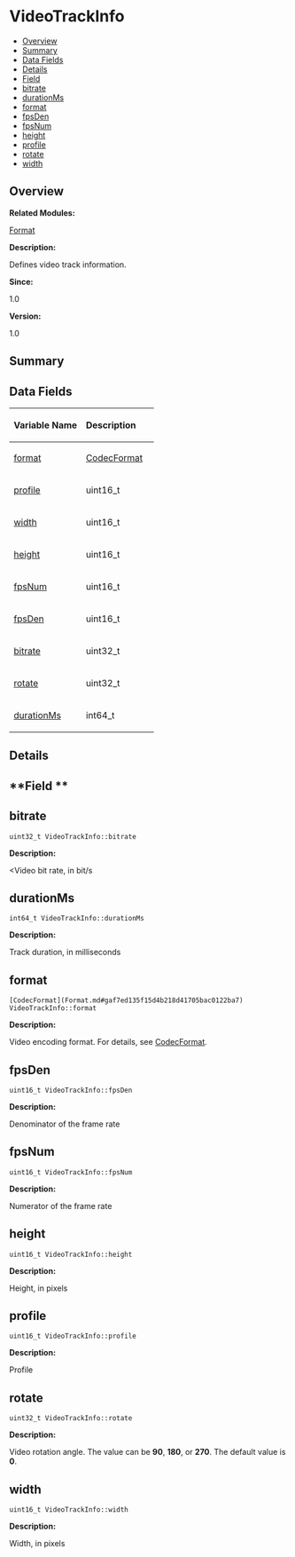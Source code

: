 # VideoTrackInfo<a name="ZH-CN_TOPIC_0000001055678134"></a>

-   [Overview](#section1574075901165636)
-   [Summary](#section624473362165636)
-   [Data Fields](#pub-attribs)
-   [Details](#section202472917165636)
-   [Field](#section1507177165165636)
-   [bitrate](#a62bf491fa162c1b41c8ab3f8034c78a4)
-   [durationMs](#ade7b28ac81909b6578a5b7df05f0a57c)
-   [format](#a6c1972b11cd0dccb6dcfb5a5f9be960f)
-   [fpsDen](#ac2340827ee1c6faac89fec69deb1f909)
-   [fpsNum](#a2534734c1e6fd5aeaa598fb697bdce16)
-   [height](#a6f23a6eb3e140c8d5c88067a9517ccad)
-   [profile](#ae88938813de34933b48a0bf4c784d13e)
-   [rotate](#a075619b83522eb991e8349bafe042455)
-   [width](#aeb35e568d32f0e62ff156cd0add506e5)

## **Overview**<a name="section1574075901165636"></a>

**Related Modules:**

[Format](Format.md)

**Description:**

Defines video track information. 

**Since:**

1.0

**Version:**

1.0

## **Summary**<a name="section624473362165636"></a>

## Data Fields<a name="pub-attribs"></a>

<a name="table1277686017165636"></a>
<table><thead align="left"><tr id="row1291302308165636"><th class="cellrowborder" valign="top" width="50%" id="mcps1.1.3.1.1"><p id="p2038007009165636"><a name="p2038007009165636"></a><a name="p2038007009165636"></a>Variable Name</p>
</th>
<th class="cellrowborder" valign="top" width="50%" id="mcps1.1.3.1.2"><p id="p232145711165636"><a name="p232145711165636"></a><a name="p232145711165636"></a>Description</p>
</th>
</tr>
</thead>
<tbody><tr id="row401785446165636"><td class="cellrowborder" valign="top" width="50%" headers="mcps1.1.3.1.1 "><p id="p2095893300165636"><a name="p2095893300165636"></a><a name="p2095893300165636"></a><a href="VideoTrackInfo.md#a6c1972b11cd0dccb6dcfb5a5f9be960f">format</a></p>
</td>
<td class="cellrowborder" valign="top" width="50%" headers="mcps1.1.3.1.2 "><p id="p731609312165636"><a name="p731609312165636"></a><a name="p731609312165636"></a><a href="Format.md#gaf7ed135f15d4b218d41705bac0122ba7">CodecFormat</a> </p>
</td>
</tr>
<tr id="row1315378088165636"><td class="cellrowborder" valign="top" width="50%" headers="mcps1.1.3.1.1 "><p id="p44393297165636"><a name="p44393297165636"></a><a name="p44393297165636"></a><a href="VideoTrackInfo.md#ae88938813de34933b48a0bf4c784d13e">profile</a></p>
</td>
<td class="cellrowborder" valign="top" width="50%" headers="mcps1.1.3.1.2 "><p id="p1618133206165636"><a name="p1618133206165636"></a><a name="p1618133206165636"></a>uint16_t </p>
</td>
</tr>
<tr id="row1934070173165636"><td class="cellrowborder" valign="top" width="50%" headers="mcps1.1.3.1.1 "><p id="p1747323722165636"><a name="p1747323722165636"></a><a name="p1747323722165636"></a><a href="VideoTrackInfo.md#aeb35e568d32f0e62ff156cd0add506e5">width</a></p>
</td>
<td class="cellrowborder" valign="top" width="50%" headers="mcps1.1.3.1.2 "><p id="p179094148165636"><a name="p179094148165636"></a><a name="p179094148165636"></a>uint16_t </p>
</td>
</tr>
<tr id="row1618380632165636"><td class="cellrowborder" valign="top" width="50%" headers="mcps1.1.3.1.1 "><p id="p423749129165636"><a name="p423749129165636"></a><a name="p423749129165636"></a><a href="VideoTrackInfo.md#a6f23a6eb3e140c8d5c88067a9517ccad">height</a></p>
</td>
<td class="cellrowborder" valign="top" width="50%" headers="mcps1.1.3.1.2 "><p id="p1233168009165636"><a name="p1233168009165636"></a><a name="p1233168009165636"></a>uint16_t </p>
</td>
</tr>
<tr id="row1560765179165636"><td class="cellrowborder" valign="top" width="50%" headers="mcps1.1.3.1.1 "><p id="p1978312622165636"><a name="p1978312622165636"></a><a name="p1978312622165636"></a><a href="VideoTrackInfo.md#a2534734c1e6fd5aeaa598fb697bdce16">fpsNum</a></p>
</td>
<td class="cellrowborder" valign="top" width="50%" headers="mcps1.1.3.1.2 "><p id="p130423651165636"><a name="p130423651165636"></a><a name="p130423651165636"></a>uint16_t </p>
</td>
</tr>
<tr id="row1423890170165636"><td class="cellrowborder" valign="top" width="50%" headers="mcps1.1.3.1.1 "><p id="p1284893813165636"><a name="p1284893813165636"></a><a name="p1284893813165636"></a><a href="VideoTrackInfo.md#ac2340827ee1c6faac89fec69deb1f909">fpsDen</a></p>
</td>
<td class="cellrowborder" valign="top" width="50%" headers="mcps1.1.3.1.2 "><p id="p368368683165636"><a name="p368368683165636"></a><a name="p368368683165636"></a>uint16_t </p>
</td>
</tr>
<tr id="row1818842376165636"><td class="cellrowborder" valign="top" width="50%" headers="mcps1.1.3.1.1 "><p id="p584416258165636"><a name="p584416258165636"></a><a name="p584416258165636"></a><a href="VideoTrackInfo.md#a62bf491fa162c1b41c8ab3f8034c78a4">bitrate</a></p>
</td>
<td class="cellrowborder" valign="top" width="50%" headers="mcps1.1.3.1.2 "><p id="p1414113839165636"><a name="p1414113839165636"></a><a name="p1414113839165636"></a>uint32_t </p>
</td>
</tr>
<tr id="row1289987933165636"><td class="cellrowborder" valign="top" width="50%" headers="mcps1.1.3.1.1 "><p id="p664944903165636"><a name="p664944903165636"></a><a name="p664944903165636"></a><a href="VideoTrackInfo.md#a075619b83522eb991e8349bafe042455">rotate</a></p>
</td>
<td class="cellrowborder" valign="top" width="50%" headers="mcps1.1.3.1.2 "><p id="p1668237199165636"><a name="p1668237199165636"></a><a name="p1668237199165636"></a>uint32_t </p>
</td>
</tr>
<tr id="row1986485287165636"><td class="cellrowborder" valign="top" width="50%" headers="mcps1.1.3.1.1 "><p id="p1031687444165636"><a name="p1031687444165636"></a><a name="p1031687444165636"></a><a href="VideoTrackInfo.md#ade7b28ac81909b6578a5b7df05f0a57c">durationMs</a></p>
</td>
<td class="cellrowborder" valign="top" width="50%" headers="mcps1.1.3.1.2 "><p id="p390303377165636"><a name="p390303377165636"></a><a name="p390303377165636"></a>int64_t </p>
</td>
</tr>
</tbody>
</table>

## **Details**<a name="section202472917165636"></a>

## **Field **<a name="section1507177165165636"></a>

## bitrate<a name="a62bf491fa162c1b41c8ab3f8034c78a4"></a>

```
uint32_t VideoTrackInfo::bitrate
```

 **Description:**

<Video bit rate, in bit/s 

## durationMs<a name="ade7b28ac81909b6578a5b7df05f0a57c"></a>

```
int64_t VideoTrackInfo::durationMs
```

 **Description:**

Track duration, in milliseconds 

## format<a name="a6c1972b11cd0dccb6dcfb5a5f9be960f"></a>

```
[CodecFormat](Format.md#gaf7ed135f15d4b218d41705bac0122ba7) VideoTrackInfo::format
```

 **Description:**

Video encoding format. For details, see  [CodecFormat](Format.md#gaf7ed135f15d4b218d41705bac0122ba7). 

## fpsDen<a name="ac2340827ee1c6faac89fec69deb1f909"></a>

```
uint16_t VideoTrackInfo::fpsDen
```

 **Description:**

Denominator of the frame rate 

## fpsNum<a name="a2534734c1e6fd5aeaa598fb697bdce16"></a>

```
uint16_t VideoTrackInfo::fpsNum
```

 **Description:**

Numerator of the frame rate 

## height<a name="a6f23a6eb3e140c8d5c88067a9517ccad"></a>

```
uint16_t VideoTrackInfo::height
```

 **Description:**

Height, in pixels 

## profile<a name="ae88938813de34933b48a0bf4c784d13e"></a>

```
uint16_t VideoTrackInfo::profile
```

 **Description:**

Profile 

## rotate<a name="a075619b83522eb991e8349bafe042455"></a>

```
uint32_t VideoTrackInfo::rotate
```

 **Description:**

Video rotation angle. The value can be  **90**,  **180**, or  **270**. The default value is  **0**. 

## width<a name="aeb35e568d32f0e62ff156cd0add506e5"></a>

```
uint16_t VideoTrackInfo::width
```

 **Description:**

Width, in pixels 

